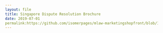 ```yaml
---
layout: file
title: Singapore Dispute Resolution Brochure
date: 2019-07-01
permalink:https://github.com/isomerpages/mlaw-marketingshopfront/blob/16c72a2fe07f5ee0004e23eddd5c4d65e0f8d4a5/resources/useful-links/_posts/singapore-dispute-resolution-brochure-july-2019.pdf
---
```


